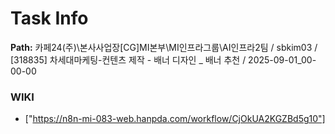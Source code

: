 # Task Info

**Path:** 카페24(주)\본사사업장\[CG]MI본부\MI인프라그룹\AI인프라2팀 / sbkim03 / [318835] 차세대마케팅-컨텐츠 제작 - 배너 디자인 _ 배너 추천 / 2025-09-01_00-00-00

### WIKI
- ["https://n8n-mi-083-web.hanpda.com/workflow/CjOkUA2KGZBd5g10"]

